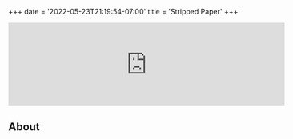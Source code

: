 +++
date = '2022-05-23T21:19:54-07:00'
title = 'Stripped Paper'
+++

<iframe frameborder="0" src="https://itch.io/embed/1542414" width="552" height="167"><a href="https://doublebrackets.itch.io/stripped-paper">Stripped Paper by DoubleBrackets</a></iframe>

## About